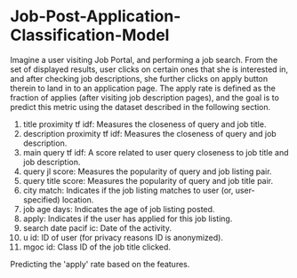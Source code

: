 # Job-Post-Application-Classification-Model

Imagine a user visiting Job Portal, and performing a job search. From the set of displayed results, user clicks on certain ones that she is
interested in, and after checking job descriptions, she further clicks on apply button therein to land in to an application page. The apply rate is defined as the fraction of applies (after visiting job description pages), and the goal is to predict this metric using the dataset described in the following section.

1) title proximity tf idf: Measures the closeness of query and job title.
2) description proximity tf idf: Measures the closeness of query and job description.
3) main query tf idf: A score related to user query closeness to job title and job description.
4) query jl score: Measures the popularity of query and job listing pair.
5) query title score: Measures the popularity of query and job title pair.
6) city match: Indicates if the job listing matches to user (or, user-specified) location.
7) job age days: Indicates the age of job listing posted.
8) apply: Indicates if the user has applied for this job listing.
9) search date pacif ic: Date of the activity.
10) u id: ID of user (for privacy reasons ID is anonymized).
11) mgoc id: Class ID of the job title clicked.

Predicting the 'apply' rate based on the features.
